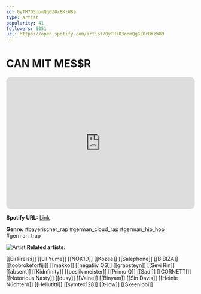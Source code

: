 ```yaml
---
id: 0yTH7O3oomQgGZ0rBKzW89
type: artist
popularity: 41
followers: 6051
url: https://open.spotify.com/artist/0yTH7O3oomQgGZ0rBKzW89
---
```

# CAN MIT ME$$R

<iframe style="border-radius:12px" src="https://open.spotify.com/embed/artist/0yTH7O3oomQgGZ0rBKzW89" width="100%" height="352" frameBorder="0" allowfullscreen="" allow="autoplay; clipboard-write; encrypted-media; fullscreen; picture-in-picture" loading="lazy"></iframe>

**Spotify URL:** [Link](https://open.spotify.com/artist/0yTH7O3oomQgGZ0rBKzW89)

**Genre:**  #bayerischer_rap #german_cloud_rap #german_hip_hop #german_trap

![Artist](https://i.scdn.co/image/ab6761610000e5eb558b09a3c6d50590e143a7b0)
**Related artists:**

[[Eli Preiss]]
[[Lil Yume]]
[[NOK1D]]
[[Kozee]]
[[Salephone]]
[[BIBIZA]]
[[toobrokeforfiji]]
[[makko]]
[[negatiiv OG]]
[[grabsteyn]]
[[Sevi Rin]]
[[absent]]
[[Kidnfinity]]
[[beslik meister]]
[[Primo Q]]
[[Sadi]]
[[CORNETTI]]
[[Notorious Nasty]]
[[dusy]]
[[Vaine]]
[[Binyam]]
[[Sin Davis]]
[[Heinie Nüchtern]]
[[Hellutitti]]
[[symtex128]]
[[t-low]]
[[Skeeniboi]]
